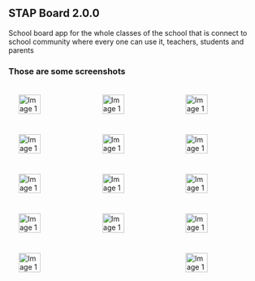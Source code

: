 <body styly="margin: 0; padding: 0; display: flex; justify-content: space-between;">
    <h2>STAP Board 2.0.0</h2>
    <p>School board app for the whole classes of the school that is connect to school community where every one can use it, teachers, students and parents</p>
    <h3>Those are some screenshots</h3>
    <div style="width: 100%; display: flex; justify-content: space-between; padding: 10px; box-sizing: border-box;">
        <img src="https://github.com/user-attachments/assets/6cd90296-48d7-4d63-abed-74bf13190b3e" alt="Image 1" style="width: 32%; padding: 10px; box-sizing: border-box;" >
        <img src="https://github.com/user-attachments/assets/7b023737-697e-4c6c-92d1-891e6df54e05" alt="Image 1" style="width: 32%; padding: 10px; box-sizing: border-box;" >
        <img src="https://github.com/user-attachments/assets/3661b895-f0a2-482f-8de2-879eecd51285" alt="Image 1" style="width: 32%; padding: 10px; box-sizing: border-box;" >
    </div>
    <div style="width: 100%; display: flex; justify-content: space-between; padding: 10px; box-sizing: border-box;">
        <img src="https://github.com/user-attachments/assets/beecac65-f756-4704-9127-d05ba84fdeb5" alt="Image 1" style="width: 32%; padding: 10px; box-sizing: border-box;" >
        <img src="https://github.com/user-attachments/assets/3806d5a3-a57f-40b0-89cb-75bcfc70b83d" alt="Image 1" style="width: 32%; padding: 10px; box-sizing: border-box;" >
        <img src="https://github.com/user-attachments/assets/7fb08dbf-9263-4058-824e-d96caddc6d36" alt="Image 1" style="width: 32%; padding: 10px; box-sizing: border-box;" >
     </div>
     <div style="width: 100%; display: flex; justify-content: space-between; padding: 10px; box-sizing: border-box;">
        <img src="https://github.com/user-attachments/assets/da3e84ef-2b06-4f8a-9bbd-34e8906d51f7" alt="Image 1" style="width: 32%; padding: 10px; box-sizing: border-box;" >
        <img src="https://github.com/user-attachments/assets/47770c9b-1d95-427d-838c-7b2dd8be6565" alt="Image 1" style="width: 32%; padding: 10px; box-sizing: border-box;" >
        <img src="https://github.com/user-attachments/assets/79bcc166-5ac3-45ae-9b62-917e7d265d14" alt="Image 1" style="width: 32%; padding: 10px; box-sizing: border-box;" >
     </div>
     <div style="width: 100%; display: flex; justify-content: space-between; padding: 10px; box-sizing: border-box;">
        <img src="https://github.com/user-attachments/assets/29123c15-e0c5-441f-bf02-ed4c134bcaa3" alt="Image 1" style="width: 32%; padding: 10px; box-sizing: border-box;" >
        <img src="https://github.com/user-attachments/assets/5da6eee8-d00a-4a4e-a077-4f6ba8bc79f5" alt="Image 1" style="width: 32%; padding: 10px; box-sizing: border-box;" >
        <img src="https://github.com/user-attachments/assets/f0a630de-33d0-403f-9a9e-2b1be8623c01" alt="Image 1" style="width: 32%; padding: 10px; box-sizing: border-box;" >
     </div>
     <div style="width: 100%; display: flex; justify-content: space-between; padding: 10px; box-sizing: border-box;">
        <img src="https://github.com/user-attachments/assets/9259a59d-a6cf-4ef7-8628-c6650b5afd81" alt="Image 1" style="width: 32%; padding: 10px; box-sizing: border-box;" >
        <img src="https://github.com/user-attachments/assets/88ba9737-b3a1-4515-9cba-dfc1eea243ae" alt="Image 1" style="width: 32%; padding: 10px; box-sizing: border-box;" >
     </div>
</body>

